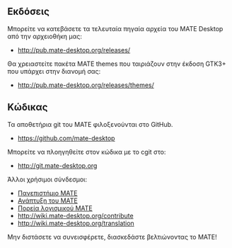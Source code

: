 <!--
.. link:
.. description:
.. tags: Development
.. date: 2011-12-05 12:00:30
.. title: Ανάπτυξη
.. slug: development
-->


## Εκδόσεις


Μπορείτε να κατεβάσετε τα τελευταία πηγαία αρχεία του MATE Desktop από την αρχειοθήκη μας:

  * <http://pub.mate-desktop.org/releases/>

Θα χρειαστείτε πακέτα ΜΑΤΕ themes που ταιριάζουν στην έκδοση GTK3+ που υπάρχει στην διανομή σας:

  * <http://pub.mate-desktop.org/releases/themes/>


## Κώδικας


Τα αποθετήρια git του MATE φιλοξενούνται στο GitHub.


  * <https://github.com/mate-desktop>


Μπορείτε να πλοηγηθείτε στον κώδικα με το cgit στο:


  * <http://git.mate-desktop.org>


 Άλλοι χρήσιμοι σύνδεσμοι:

  * [Πανεπιστήμιο MATE](/blog/2013-03-12-mate-university/)
  * [Ανάπτυξη του MATE](http://wiki.mate-desktop.org/dev-doc)
  * [Πορεία λογισμικού MATE](http://wiki.mate-desktop.org/roadmap)
  * <http://wiki.mate-desktop.org/contribute>
  * <http://wiki.mate-desktop.org/translation>
  
Μην διστάσετε να συνεισφέρετε, διασκεδάστε βελτιώνοντας το MATE!
